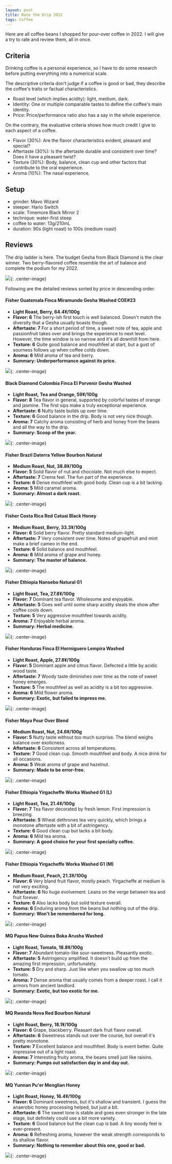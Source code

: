 ```yaml
---
layout: post
title: Rate the Drip 2022
tags: Coffee
---
```


Here are all coffee beans I shopped for pour-over coffee in 2022. I will give a try to rate and review them, all in once.

## Criteria

Drinking coffee is a personal experience, so I have to do some research before putting everything into a numerical scale.

The descriptive criteria don't judge if a coffee is good or bad, they describe the coffee's traits or factual characteristics. 

- Roast level (which implies acidity): light, medium, dark.
- Identity: One or multiple comparable tastes to define the coffee's main identity.
- Price: Price/performance ratio also has a say in the whole experience.

On the contrary, the evaluative criteria shows how much credit I give to each aspect of a coffee. 

- Flavor (30%): Are the flavor characteristics evident, pleasant and special? 
- Aftertaste (30%): Is the aftertaste durable and consistent over time? Does it have a pleasant twist?
- Texture (30%): Body, balance, clean cup and other factors that contribute to the oral experience.
- Aroma (10%): The nasal experience.


## Setup

- grinder: Mavo Wizard
- steeper: Hario Switch
- scale: Timemore Black Mirror 2
- technique: water-first steep
- coffee to water: 13g/210mL
- duration: 90s (light roast) to 100s (medium roast)

## Reviews

The drip ladder is here. The budget Gesha from Black Diamond is the clear winner. Two berry-flavored coffee resemble the art of balance and complete the podium for my 2022.

![](https://jiaxi-github-pages-photohost.oss-cn-beijing.aliyuncs.com/pyreneesalpaca/images/2021-11-11-coffee-ladder.png){: .center-image}

Following are the detailed reviews sorted by price in descending order.

#### Fisher Guatemala Finca Miramundo Gesha Washed COE#23

  - **Light Roast, Berry, 64.4¥/100g**
  - **Flavor: 6** The berry-ish first touch is well balanced. Doesn't match the diversity that a Gesha usually boasts though.
  - **Aftertaste: 7** For a short period of time, a sweet note of tea, apple and passionfruit takes over and brings the experience to next level. However, the time window is so narrow and it's all downhill from here.
  - **Texture: 6** Quite good balance and mouthfeel at start, but a gust of sourness follows up when coffee colds down.
  - **Aroma: 6** Mild aroma of tea and berry.
  - **Summary: Underperformance against its price.**

![](https://jiaxi-github-pages-photohost.oss-cn-beijing.aliyuncs.com/pyreneesalpaca/images/2022-06-24-miramundo.png){: .center-image}

#### Black Diamond Colombia Finca El Porvenir Gesha Washed

  - **Light Roast, Tea and Orange, 59¥/100g**
  - **Flavor: 8** Tea flavor in general, supported by colorful tastes of orange and jasmine. The first sips make a truly exceptional experience.
  - **Aftertaste: 6** Nutty taste builds up over time.
  - **Texture: 6** Good balance in the drip. Body is not very nice though.
  - **Aroma: 7** Catchy aroma consisting of herb and honey from the beans and all the way to the drip.
  - **Summary: Scoop of the year.**

![](https://jiaxi-github-pages-photohost.oss-cn-beijing.aliyuncs.com/pyreneesalpaca/images/2022-06-24-porvenir.png){: .center-image}

#### Fisher Brazil Daterra Yellow Bourbon Natural

  - **Medium Roast, Nut, 38.8¥/100g**
  - **Flavor: 5** Solid flavor of nut and chocolate. Not much else to expect.
  - **Aftertaste: 7** Crema feel. The fun part of the experience.
  - **Texture: 6** Dense mouthfeel with good body. Clean cup is a bit lacking.
  - **Aroma: 5** Mild caramel aroma.
  - **Summary: Almost a dark roast.**

![](https://jiaxi-github-pages-photohost.oss-cn-beijing.aliyuncs.com/pyreneesalpaca/images/2022-06-24-daterra.png){: .center-image}

#### Fisher Costa Rica Red Catuai Black Honey

  - **Medium Roast, Berry, 33.3¥/100g**
  - **Flavor: 6** Solid berry flavor. Pretty standard medium-light.
  - **Aftertaste: 7** Very consistent over time. Notes of grapefruit and mint make a brief cameo in the end.
  - **Texture: 6** Solid balance and mouthfeel.
  - **Aroma: 6** Mild aroma of grape and honey.
  - **Summary: The master of balance.**

![](https://jiaxi-github-pages-photohost.oss-cn-beijing.aliyuncs.com/pyreneesalpaca/images/2022-06-24-redcatuai.png){: .center-image}


#### Fisher Ethiopia Nansebo Natural G1

  - **Light Roast, Tea, 27.8¥/100g**
  - **Flavor: 7** Dominant tea flavor. Wholesome and enjoyable.
  - **Aftertaste: 5** Goes well until some sharp acidity steals the show after coffee cools down.
  - **Texture: 5** Very aggressive mouthfeel towards acidity.
  - **Aroma: 7** Enjoyable herbal aroma.
  - **Summary: Herbal medicine.**

![](https://jiaxi-github-pages-photohost.oss-cn-beijing.aliyuncs.com/pyreneesalpaca/images/2022-06-24-nansebo.png){: .center-image}

#### Fisher Honduras Finca El Hormiguero Lempira Washed

  - **Light Roast, Apple, 27.8¥/100g**
  - **Flavor: 5** Dominant apple and citrus flavor. Defected a little by acidic wood taste.
  - **Aftertaste: 7** Woody taste diminishes over time as the note of sweet honey emerges.
  - **Texture: 5** The mouthfeel as well as acidity is a bit too aggressive.
  - **Aroma: 6** Mild flower aroma.
  - **Summary: Exotic, but failed to impress me.**

![](https://jiaxi-github-pages-photohost.oss-cn-beijing.aliyuncs.com/pyreneesalpaca/images/2022-06-24-lempira.png){: .center-image}

#### Fisher Maya Pour Over Blend

  - **Medium Roast, Nut, 24.6¥/100g**
  - **Flavor: 5** Nutty taste without too much surprise. The blend weighs balance over exoticness.
  - **Aftertaste: 6** Consistent across all temperatures.
  - **Texture: 7** Good clean cup. Smooth mouthfeel and body. A nice drink for all occasions.
  - **Aroma: 5** Weak aroma of grape and hazelnut.
  - **Summary: Made to be error-free.**

![](https://jiaxi-github-pages-photohost.oss-cn-beijing.aliyuncs.com/pyreneesalpaca/images/2022-06-24-maya.png){: .center-image}

#### Fisher Ethiopia Yirgacheffe Worka Washed G1 (L)

  - **Light Roast, Tea, 21.4¥/100g**
  - **Flavor: 7** Tea flavor decorated by fresh lemon. First impression is breezing.
  - **Aftertaste: 5** Wheat dethrones tea very quickly, which brings a monotone aftertaste with a bit of astringency. 
  - **Texture: 6** Good clean cup but lacks a bit body.
  - **Aroma: 6** Mild tea aroma.
  - **Summary: A good choice for your first specialty coffee.**

![](https://jiaxi-github-pages-photohost.oss-cn-beijing.aliyuncs.com/pyreneesalpaca/images/2022-06-24-worka.png){: .center-image}

#### Fisher Ethiopia Yirgacheffe Worka Washed G1 (M)
  - **Medium Roast, Peach, 21.3¥/100g**
  - **Flavor: 6** Very bland fruit flavor, mostly peach. Yirgacheffe at medium is not very exciting.
  - **Aftertaste: 6** No huge evolvement. Leans on the verge between tea and fruit forever.
  - **Texture: 6** Also lacks body but solid texture overall.
  - **Aroma: 6** Enduring aroma from the beans but nothing out of the drip.
  - **Summary: Won't be remembered for long.**

![](https://jiaxi-github-pages-photohost.oss-cn-beijing.aliyuncs.com/pyreneesalpaca/images/2022-06-24-worka-medium.png){: .center-image}

#### MQ Papua New Guinea Boka Arusha Washed

  - **Light Roast, Tomato, 18.8¥/100g**
  - **Flavor: 7** Abundant tomato-like sour-sweetness. Pleasantly exotic.
  - **Aftertaste: 5** Astringency amplified. It doesn't build up from the amazing first impression, unfortunately.
  - **Texture: 5** Dry and sharp. Just like when you swallow up too much tomato.
  - **Aroma: 7** Dense aroma that usually comes from a deeper roast. I call it armors from ancient landlord.
  - **Summary: Exotic, but too exotic for me.**

![](https://jiaxi-github-pages-photohost.oss-cn-beijing.aliyuncs.com/pyreneesalpaca/images/2022-06-24-arusha.png){: .center-image}

#### MQ Rwanda Nova Red Bourbon Natural

  - **Light Roast, Berry, 18.1¥/100g**
  - **Flavor: 6** Grape, blackberry. Pleasant dark fruit flavor overall.
  - **Aftertaste: 6** Sweetness stands out over the course, but overall it's pretty monotone.
  - **Texture: 7** Excellent balance and mouthfeel. Body is event better. Quite impressive out of a light roast.
  - **Aroma: 7** Interesting fruity aroma, the beans smell just like raisins.
  - **Summary: Pumps out satisfaction day in and day out.**

![](https://jiaxi-github-pages-photohost.oss-cn-beijing.aliyuncs.com/pyreneesalpaca/images/2022-06-24-rwanda.png){: .center-image}

#### MQ Yunnan Pu'er Menglian Honey

  - **Light Roast, Honey, 16.4¥/100g**
  - **Flavor: 6** Dominant sweetness, but it's shallow and transient. I guess the anaerobic honey processing helped, but just a bit.
  - **Aftertaste: 6** The sweet tone is stable and goes even stronger in the late stage, but definitely could use a bit more variety.
  - **Texture: 6** Good balance but the clean cup is bad. A tiny woody feel is ever-present.
  - **Aroma: 6** Refreshing aroma, however the weak strength corresponds to its shallow flavor.
  - **Summary: Nothing to remember about this one, good or bad.**

![](https://jiaxi-github-pages-photohost.oss-cn-beijing.aliyuncs.com/pyreneesalpaca/images/2022-06-24-yunnan.png){: .center-image}
